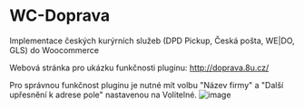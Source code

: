 # WC-Doprava
Implementace českých kurýrních služeb (DPD Pickup, Česká pošta, WE|DO, GLS) do Woocommerce

Webová stránka pro ukázku funkčnosti pluginu:
http://doprava.8u.cz/

Pro správnou funkčnost pluginu je nutné mít volbu "Název firmy" a "Další upřesnění k adrese pole" nastavenou na Volitelné.
![image](https://user-images.githubusercontent.com/76787781/174098529-4963290b-4966-4dbb-9ed5-07f58d3136a1.png)
